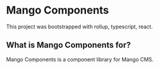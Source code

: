 # Mango Components

This project was bootstrapped with rollup, typescript, react.

## What is Mango Components for?

Mango Components is a component library for Mango CMS.

